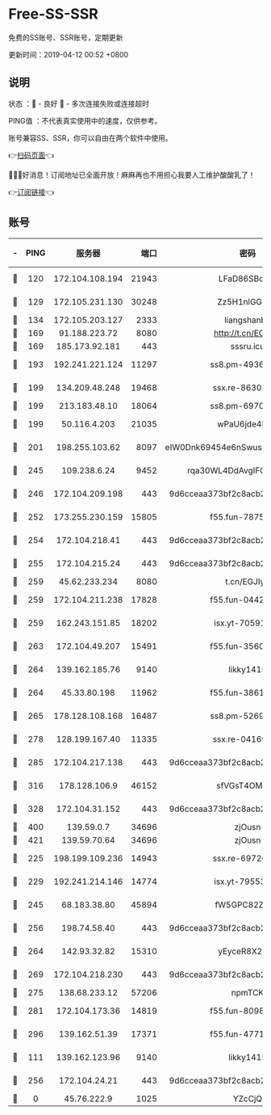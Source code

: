 # Free-SS-SSR

免费的SS账号、SSR账号，定期更新

更新时间：2019-04-12 00:52 +0800

## 说明

状态     ：🙂 - 良好 🙁 - 多次连接失败或连接超时

PING值   ：不代表真实使用中的速度，仅供参考。

账号兼容SS、SSR，你可以自由在两个软件中使用。

👉[扫码页面](https://liesauer.github.io/Free-SS-SSR/)👈

🎉🎉🎉好消息！订阅地址已全面开放！麻麻再也不用担心我要人工维护酸酸乳了！

👉[订阅链接](https://www.liesauer.net/yogurt/subscribe?ACCESS_TOKEN=DAYxR3mMaZAsaqUb)👈

## 账号

|-|PING|服务器|端口|密码|加密方式|区域|
|:----:|:----:|:-----:|-----:|:----:|:----:|:----:|
|🙂|120|172.104.108.194|21943|LFaD86SBq2lY|aes-256-cfb|JP|
|🙂|129|172.105.231.130|30248|Zz5H1nlGGKHx|aes-256-cfb|JP|
|🙂|134|172.105.203.127|2333|liangshanbo|chacha20|JP|
|🙂|169|91.188.223.72|8080|http://t.cn/EGJIyrl|rc4-md5|RU|
|🙂|169|185.173.92.181|443|sssru.icu|rc4-md5|RU|
|🙂|193|192.241.221.124|11297|ss8.pm-49366611|aes-256-cfb|US|
|🙂|199|134.209.48.248|19468|ssx.re-86302752|aes-256-cfb|US|
|🙂|199|213.183.48.10|18064|ss8.pm-69704775|rc4-md5|RU|
|🙂|199|50.116.4.203|21035|wPaU6jde4NZT|aes-256-cfb|US|
|🙂|201|198.255.103.62|8097|eIW0Dnk69454e6nSwuspv9DmS201tQ0D|aes-256-cfb|US|
|🙂|245|109.238.6.24|9452|rqa30WL4DdAvgIFG6Fs3znzTa|aes-256-cfb|FR|
|🙂|246|172.104.209.198|443|9d6cceaa373bf2c8acb22e60b6a58be6|aes-256-cfb|US|
|🙂|252|173.255.230.159|15805|f55.fun-78754827|aes-256-cfb|US|
|🙂|254|172.104.218.41|443|9d6cceaa373bf2c8acb22e60b6a58be6|aes-256-cfb|US|
|🙂|255|172.104.215.24|443|9d6cceaa373bf2c8acb22e60b6a58be6|aes-256-cfb|US|
|🙂|259|45.62.233.234|8080|t.cn/EGJIyrl|rc4-md5|CA|
|🙂|259|172.104.211.238|17828|f55.fun-04428488|aes-256-cfb|US|
|🙂|259|162.243.151.85|18202|isx.yt-70591909|aes-256-cfb|US|
|🙂|263|172.104.49.207|15491|f55.fun-35608274|aes-256-cfb|SG|
|🙂|264|139.162.185.76|9140|likky1415|aes-256-cfb|DE|
|🙂|264|45.33.80.198|11962|f55.fun-38615742|aes-256-cfb|US|
|🙂|265|178.128.108.168|16487|ss8.pm-52699195|aes-256-cfb|SG|
|🙂|278|128.199.167.40|11335|ssx.re-04169408|aes-256-cfb|SG|
|🙂|285|172.104.217.138|443|9d6cceaa373bf2c8acb22e60b6a58be6|aes-256-cfb|US|
|🙂|316|178.128.106.9|46152|sfVGsT4OMxHC|aes-256-cfb|SG|
|🙂|328|172.104.31.152|443|9d6cceaa373bf2c8acb22e60b6a58be6|aes-256-cfb|US|
|🙂|400|139.59.0.7|34696|zjOusn|chacha20|IN|
|🙂|421|139.59.70.64|34696|zjOusn|chacha20|IN|
|🙂|225|198.199.109.236|14943|ssx.re-69726715|aes-256-cfb|US|
|🙂|229|192.241.214.146|14774|isx.yt-79553364|aes-256-cfb|US|
|🙂|245|68.183.38.80|45894|fW5GPC82Z97G|aes-256-cfb|GB|
|🙂|256|198.74.58.40|443|9d6cceaa373bf2c8acb22e60b6a58be6|aes-256-cfb|US|
|🙂|264|142.93.32.82|15310|yEyceR8X2EVd|aes-256-cfb|GB|
|🙂|269|172.104.218.230|443|9d6cceaa373bf2c8acb22e60b6a58be6|aes-256-cfb|US|
|🙂|275|138.68.233.12|57206|npmTCK|rc4-md5|US|
|🙂|281|172.104.173.36|14819|f55.fun-80989393|aes-256-cfb|SG|
|🙂|296|139.162.51.39|17371|f55.fun-47715788|aes-256-cfb|SG|
|🙁|111|139.162.123.96|9140|likky1415|aes-256-cfb|JP|
|🙁|256|172.104.24.21|443|9d6cceaa373bf2c8acb22e60b6a58be6|aes-256-cfb|US|
|🙁|0|45.76.222.9|1025|YZcCjQ|rc4-md5|JP|
